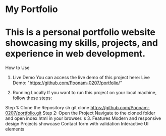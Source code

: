 # My Portfolio
# This is a personal portfolio website showcasing my skills, projects, and experience in web development.

How to Use
1. Live Demo
You can access the live demo of this project here:
Live Demo:
"https://github.com/Poonam-0207/portfolio/"

2. Running Locally
If you want to run this project on your local machine, follow these steps:

Step 1: Clone the Repository
sh
git clone https://github.com/Poonam-0207/portfolio.git
Step 2: Open the Project
Navigate to the cloned folder and open index.html in your browser.
s
3. Features
Modern and responsive design
Projects showcase
Contact form with validation
Interactive UI elements